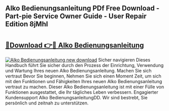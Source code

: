 ## Alko Bedienungsanleitung PDf Free Download - Part-pie Service Owner Guide - User Repair Edition 8jMhI

# <h2><a href="http://df4mdt.blite.top/?on=Alko+Bedienungsanleitung">🔗Download 👉🔴 Alko Bedienungsanleitung</a></h2>

[![Alko Bedienungsanleitung new download](https://i.imgur.com/lujVjoI.png)](http://df4mdt.blite.top/?on=Alko+Bedienungsanleitung)
Sicher navigieren Dieses Handbuch führt Sie sicher durch den Prozess der Einrichtung, Verwendung und Wartung Ihres neuen Alko Bedienungsanleitung. Machen Sie sich vertraut Bevor Sie beginnen, Nehmen Sie sich einen Moment Zeit, um sich mit den Funktionen und Fähigkeiten Ihres neuen Alko Bedienungsanleitung vertraut zu machen. Dieser Alko Bedienungsanleitung ist mit einer Fülle von Funktionen ausgestattet, die Ihr tägliches Leben verbessern. Engagierter Kundensupport Alko BedienungsanleitungDD. Wir sind bestrebt, Sie persönlich und zeitnah zu unterstützen.
